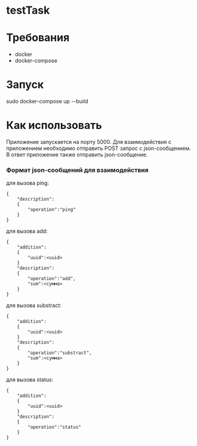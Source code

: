 # testTask
# Требования
- docker
- docker-compose
# Запуск
sudo docker-compose up --build
# Как использовать
Приложение запускается на порту 5000.
Для взаимодействия с приложением необходимо отправить POST запрос с json-сообщением.
В ответ приложение также отправить json-сообщение.
### Формат json-сообщений для взаимодействия
для вызова ping:
```
{
    "description":
	{
	    "operation":"ping"
	}
}
```

для вызова add:
```
{
    "addition":
	{
	    "uuid":<uuid>
	}
    "description":
	{
	    "operation":"add",
	    "sum":<сумма>
	}
}
```
для вызова substract:
```
{
    "addition":
	{
	    "uuid":<uuid>
	}
    "description":
	{
	    "operation":"substract",
	    "sum":<сумма>
	}
}
```
для вызова status:
```
{
    "addition":
	{
	    "uuid":<uuid>
	}
    "description":
	{
	    "operation":"status"
	}
}
```
